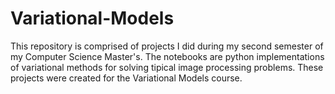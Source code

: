 # Variational-Models
This repository is comprised of projects I did during my second semester of my Computer Science Master's.
The notebooks are python implementations of variational methods for solving tipical image processing problems.
These projects were created for the Variational Models course.
